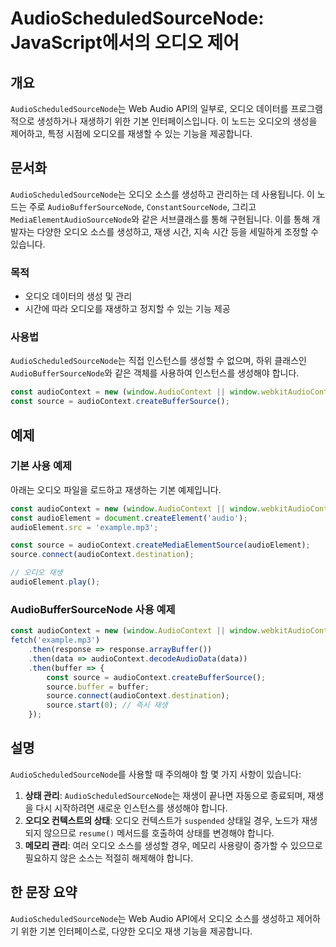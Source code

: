 <!--
Meta Description: # AudioScheduledSourceNode: JavaScript에서의 오디오 제어 ## 개요 `AudioScheduledSourceNode`는 Web Audio API의 일부로, 오디오 데이터를 프로그램적으로 생성하거나 재생하기 위한 기본 인터페이스입니다. 이 노...
Meta Keywords: 오디오, audiocontext, audioscheduledsourcenode, const, source
-->

# AudioScheduledSourceNode: JavaScript에서의 오디오 제어

## 개요
`AudioScheduledSourceNode`는 Web Audio API의 일부로, 오디오 데이터를 프로그램적으로 생성하거나 재생하기 위한 기본 인터페이스입니다. 이 노드는 오디오의 생성을 제어하고, 특정 시점에 오디오를 재생할 수 있는 기능을 제공합니다.

## 문서화
`AudioScheduledSourceNode`는 오디오 소스를 생성하고 관리하는 데 사용됩니다. 이 노드는 주로 `AudioBufferSourceNode`, `ConstantSourceNode`, 그리고 `MediaElementAudioSourceNode`와 같은 서브클래스를 통해 구현됩니다. 이를 통해 개발자는 다양한 오디오 소스를 생성하고, 재생 시간, 지속 시간 등을 세밀하게 조정할 수 있습니다.

### 목적
- 오디오 데이터의 생성 및 관리
- 시간에 따라 오디오를 재생하고 정지할 수 있는 기능 제공

### 사용법
`AudioScheduledSourceNode`는 직접 인스턴스를 생성할 수 없으며, 하위 클래스인 `AudioBufferSourceNode`와 같은 객체를 사용하여 인스턴스를 생성해야 합니다.

```javascript
const audioContext = new (window.AudioContext || window.webkitAudioContext)();
const source = audioContext.createBufferSource();
```

## 예제
### 기본 사용 예제
아래는 오디오 파일을 로드하고 재생하는 기본 예제입니다.

```javascript
const audioContext = new (window.AudioContext || window.webkitAudioContext)();
const audioElement = document.createElement('audio');
audioElement.src = 'example.mp3';

const source = audioContext.createMediaElementSource(audioElement);
source.connect(audioContext.destination);

// 오디오 재생
audioElement.play();
```

### AudioBufferSourceNode 사용 예제
```javascript
const audioContext = new (window.AudioContext || window.webkitAudioContext)();
fetch('example.mp3')
    .then(response => response.arrayBuffer())
    .then(data => audioContext.decodeAudioData(data))
    .then(buffer => {
        const source = audioContext.createBufferSource();
        source.buffer = buffer;
        source.connect(audioContext.destination);
        source.start(0); // 즉시 재생
    });
```

## 설명
`AudioScheduledSourceNode`를 사용할 때 주의해야 할 몇 가지 사항이 있습니다:

1. **상태 관리**: `AudioScheduledSourceNode`는 재생이 끝나면 자동으로 종료되며, 재생을 다시 시작하려면 새로운 인스턴스를 생성해야 합니다.
2. **오디오 컨텍스트의 상태**: 오디오 컨텍스트가 `suspended` 상태일 경우, 노드가 재생되지 않으므로 `resume()` 메서드를 호출하여 상태를 변경해야 합니다.
3. **메모리 관리**: 여러 오디오 소스를 생성할 경우, 메모리 사용량이 증가할 수 있으므로 필요하지 않은 소스는 적절히 해제해야 합니다.

## 한 문장 요약
`AudioScheduledSourceNode`는 Web Audio API에서 오디오 소스를 생성하고 제어하기 위한 기본 인터페이스로, 다양한 오디오 재생 기능을 제공합니다.